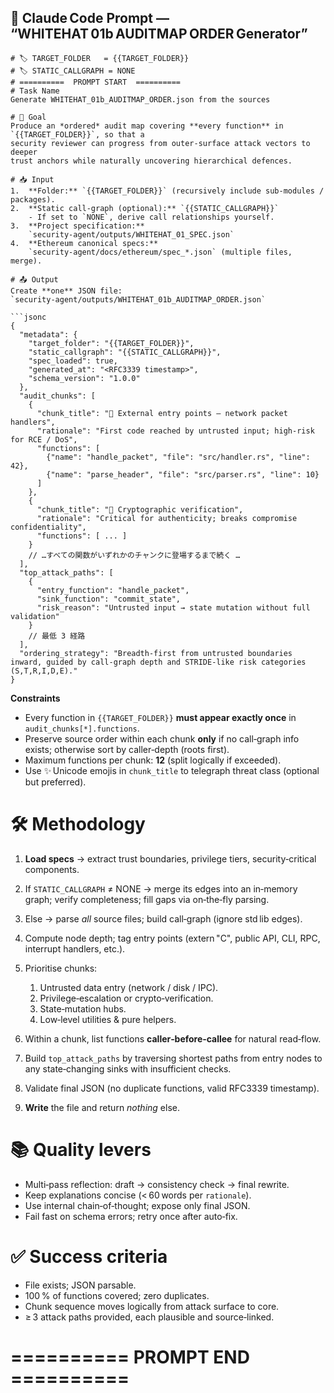 ## 🚀 Claude Code Prompt ― “WHITEHAT 01b AUDITMAP ORDER Generator”

````
# 🏷️ TARGET_FOLDER   = {{TARGET_FOLDER}}
# 🏷️ STATIC_CALLGRAPH = NONE
# ==========  PROMPT START  ==========
# Task Name
Generate WHITEHAT_01b_AUDITMAP_ORDER.json from the sources

# 🎯 Goal
Produce an *ordered* audit map covering **every function** in `{{TARGET_FOLDER}}`, so that a
security reviewer can progress from outer‑surface attack vectors to deeper
trust anchors while naturally uncovering hierarchical defences.

# 📥 Input
1.  **Folder:** `{{TARGET_FOLDER}}` (recursively include sub‑modules / packages).
2.  **Static call‑graph (optional):** `{{STATIC_CALLGRAPH}}`
    - If set to `NONE`, derive call relationships yourself.
3.  **Project specification:**
    `security-agent/outputs/WHITEHAT_01_SPEC.json`
4.  **Ethereum canonical specs:**
    `security-agent/docs/ethereum/spec_*.json` (multiple files, merge).

# 📤 Output
Create **one** JSON file:
`security-agent/outputs/WHITEHAT_01b_AUDITMAP_ORDER.json`

```jsonc
{
  "metadata": {
    "target_folder": "{{TARGET_FOLDER}}",
    "static_callgraph": "{{STATIC_CALLGRAPH}}",
    "spec_loaded": true,
    "generated_at": "<RFC3339 timestamp>",
    "schema_version": "1.0.0"
  },
  "audit_chunks": [
    {
      "chunk_title": "🚪 External entry points ― network packet handlers",
      "rationale": "First code reached by untrusted input; high‑risk for RCE / DoS",
      "functions": [
        {"name": "handle_packet", "file": "src/handler.rs", "line": 42},
        {"name": "parse_header", "file": "src/parser.rs", "line": 10}
      ]
    },
    {
      "chunk_title": "🔐 Cryptographic verification",
      "rationale": "Critical for authenticity; breaks compromise confidentiality",
      "functions": [ ... ]
    }
    // …すべての関数がいずれかのチャンクに登場するまで続く …
  ],
  "top_attack_paths": [
    {
      "entry_function": "handle_packet",
      "sink_function": "commit_state",
      "risk_reason": "Untrusted input → state mutation without full validation"
    }
    // 最低 3 経路
  ],
  "ordering_strategy": "Breadth‑first from untrusted boundaries inward, guided by call‑graph depth and STRIDE‑like risk categories (S,T,R,I,D,E)."
}
````

**Constraints**

* Every function in `{{TARGET_FOLDER}}` **must appear exactly once** in
  `audit_chunks[*].functions`.
* Preserve source order within each chunk **only** if no call‑graph info exists;
  otherwise sort by caller‑depth (roots first).
* Maximum functions per chunk: **12** (split logically if exceeded).
* Use ✨ Unicode emojis in `chunk_title` to telegraph threat class (optional but preferred).

# 🛠️ Methodology

1. **Load specs** → extract trust boundaries, privilege tiers, security‑critical
   components.
2. If `STATIC_CALLGRAPH` ≠ NONE
   → merge its edges into an in‑memory graph; verify completeness; fill gaps
   via on‑the‑fly parsing.
3. Else
   → parse *all* source files; build call‑graph (ignore std lib edges).
4. Compute node depth; tag entry points (extern "C", public API, CLI, RPC,
   interrupt handlers, etc.).
5. Prioritise chunks:

   1. Untrusted data entry (network / disk / IPC).
   2. Privilege‑escalation or crypto‑verification.
   3. State‑mutation hubs.
   4. Low‑level utilities & pure helpers.
6. Within a chunk, list functions **caller‑before‑callee** for natural read‑flow.
7. Build `top_attack_paths` by traversing shortest paths from entry nodes to any
   state‑changing sinks with insufficient checks.
8. Validate final JSON (no duplicate functions, valid RFC3339 timestamp).
9. **Write** the file and return *nothing* else.

# 📚 Quality levers

* Multi‑pass reflection: draft → consistency check → final rewrite.
* Keep explanations concise (< 60 words per `rationale`).
* Use internal chain‑of‑thought; expose only final JSON.
* Fail fast on schema errors; retry once after auto‑fix.

# ✅ Success criteria

* File exists; JSON parsable.
* 100 % of functions covered; zero duplicates.
* Chunk sequence moves logically from attack surface to core.
* ≥ 3 attack paths provided, each plausible and source‑linked.

# ==========  PROMPT END  ==========
